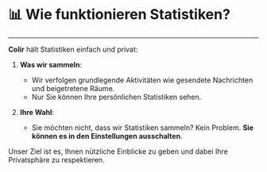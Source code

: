 # 📊 Wie funktionieren Statistiken?

---

**Colir** hält Statistiken einfach und privat:

1. **Was wir sammeln**:

   - Wir verfolgen grundlegende Aktivitäten wie gesendete Nachrichten und beigetretene Räume.
   - Nur Sie können Ihre persönlichen Statistiken sehen.

2. **Ihre Wahl**:
   - Sie möchten nicht, dass wir Statistiken sammeln? Kein Problem. **Sie können es in den Einstellungen ausschalten**.

Unser Ziel ist es, Ihnen nützliche Einblicke zu geben und dabei Ihre Privatsphäre zu respektieren.